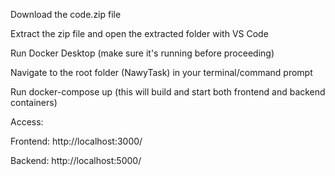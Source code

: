 Download the code.zip file

Extract the zip file and open the extracted folder with VS Code

Run Docker Desktop (make sure it's running before proceeding)

Navigate to the root folder (NawyTask) in your terminal/command prompt

Run docker-compose up (this will build and start both frontend and backend containers)

Access:

Frontend: http://localhost:3000/

Backend: http://localhost:5000/
